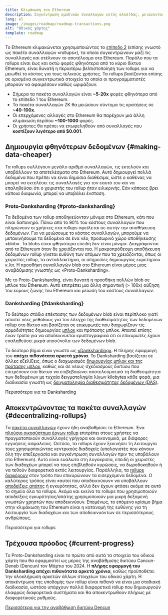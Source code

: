 ```yaml
---
title: Κλιμάκωση του Ethereum
description: Συγκέντρωση ομαδικών συναλλαγών εκτός αλυσίδας, μειώνοντας το κόστος για τον χρήστη. Ωστόσο, ο τρόπος με τον οποίο τα πακέτα συναλλαγών χρησιμοποιούν δεδομένα επί του παρόντος είναι πολύ ακριβός, περιορίζοντας το πόσο φθηνές μπορεί να είναι οι συναλλαγές. Αυτό διορθώνεται με το Proto-Danksharding.
lang: el
image: /images/roadmap/roadmap-transactions.png
alt: "Οδικός χάρτης"
template: roadmap
---
```


Το Ethereum κλιμακώνεται χρησιμοποιώντας το [επίπεδο 2](/layer-2/#rollups) (επίσης γνωστό ως πακέτο συναλλαγών «rollups»), τα οποία συγκεντρώνουν μαζί τις συναλλαγές και στέλνουν το αποτέλεσμα στο Ethereum. Παρόλο που τα rollups είναι έως και οκτώ φορές φθηνότερα από το κύριο δίκτυο Ethereum, είναι δυνατή η περαιτέρω βελτιστοποίηση των rollups για να μειωθεί το κόστος για τους τελικούς χρήστες. Τα rollups βασίζονται επίσης σε ορισμένα συγκεντρωτικά στοιχεία τα οποία οι προγραμματιστές μπορούν να αφαιρέσουν καθώς ωριμάζουν.

<InfoBanner mb={8} title="Κόστος συναλλαγής">
  <ul style={{ marginBottom: 0 }}>
    <li>Σήμερα τα πακέτα συναλλαγών είναι <strong>~5-20x</strong> φορές φθηνότερα από το επίπεδο 1 του Ethereum.</li>
    <li>Τα πακέτα συναλλαγών ZK θα μειώσουν σύντομα τις κρατήσεις σε <strong>~40-100x</strong>.</li>
    <li>Οι επερχόμενες αλλαγές στο Ethereum θα παρέχουν μια άλλη κλιμάκωση περίπου <strong>~100-1000</strong> φορές.</li>
    <li style={{ marginBottom: 0 }}>Οι χρήστες θα πρέπει να επωφεληθούν από συναλλαγές που <strong>κοστίζουν λιγότερο από $0.001</strong>.</li>
  </ul>
</InfoBanner>

## Δημιουργία φθηνότερων δεδομένων {#making-data-cheaper}

Τα rollups συλλέγουν μεγάλο αριθμό συναλλαγών, τις εκτελούν και υποβάλλουν τα αποτελέσματα στο Ethereum. Αυτό δημιουργεί πολλά δεδομένα που πρέπει να είναι δημόσια διαθέσιμα, ώστε ο καθένας να μπορεί να εκτελέσει τις συναλλαγές για τον εαυτό του και να επαληθεύσει ότι ο χειριστής του rollup ήταν ειλικρινής. Εάν κάποιος βρει κάποια διαφωνία, μπορεί να υποβάλει ένσταση.

### Proto-Danksharding {#proto-danksharding}

Τα δεδομένα των rollup αποθηκεύονταν μόνιμα στο Ethereum, κάτι που είναι δαπανηρό. Πάνω από το 90% του κόστους συναλλαγών που πληρώνουν οι χρήστες στα rollups οφείλεται σε αυτήν την αποθήκευση δεδομένων. Για να μειώσουμε το κόστος συναλλαγών, μπορούμε να μετακινήσουμε τα δεδομένα σε ένα νέο, προσωρινό χώρο αποθήκευσης «blob». Τα blobs είναι φθηνότερα επειδή δεν είναι μόνιμα. Διαγράφονται από το Ethereum όταν δε χρειάζονται πια. Η μακροπρόθεσμη αποθήκευση δεδομένων rollup γίνεται ευθύνη των ατόμων που τα χρειάζονται, όπως οι χειριστές rollup, τα ανταλλακτήρια, οι υπηρεσίες δημιουργίας ευρετηρίου κ.λπ. Η προσθήκη συναλλαγών blob στο Ethereum είναι μέρος μιας αναβάθμισης γνωστής ως «Proto-Danksharding».

Με το Proto-Danksharding, είναι δυνατή η προσθήκη πολλών blob σε μπλοκ του Ethereum. Αυτό επιτρέπει μια άλλη σημαντική (> 100x) αύξηση του εύρους ζώνης του Ethereum και μείωση του κόστους συναλλαγών.

### Danksharding {#danksharding}

Το δεύτερο στάδιο επέκτασης των δεδομένων blob είναι περίπλοκο γιατί απαιτεί νέες μεθόδους για τον έλεγχο της διαθεσιμότητας των δεδομένων rollup στο δίκτυο και βασίζεται σε [επικυρωτές](/glossary/#validator) που διαχωρίζουν τις αρμοδιότητες δημιουργίας [μπλοκ](/glossary/#block) και πρότασης μπλοκ. Απαιτεί επίσης έναν τρόπο για να αποδεικνύεται κρυπτογραφικά ότι οι επικυρωτές έχουν επαληθεύσει μικρά υποσύνολα των δεδομένων blob.

Το δεύτερο βήμα είναι γνωστό ως [«Danksharding»](/roadmap/danksharding/). Η πλήρης εφαρμογή του **απέχει πιθανότατα αρκετά χρόνια**. Το Danksharding βασίζεται σε άλλες εξελίξεις, όπως ο διαχωρισμός [δημιουργίας μπλοκ και της πρότασης μπλοκ](/roadmap/pbs), καθώς και σε νέους σχεδιασμούς δικτύου που επιτρέπουν στο δίκτυο να επιβεβαιώνει αποτελεσματικά τη διαθεσιμότητα των δεδομένων με τυχαία δειγματοληψία λίγων kilobytes κάθε φορά, μια διαδικασία γνωστή ως [δειγματοληψία διαθεσιμότητας δεδομένων (DAS)](/developers/docs/data-availability).

<ButtonLink variant="outline-color" href="/roadmap/danksharding/">Περισσότερα για το Danksharding</ButtonLink>

## Αποκεντρώνοντας τα πακέτα συναλλαγών {#decentralizing-rollups}

Τα [πακέτα συναλλαγών](/layer-2) έχουν ήδη αναβαθμίσει το Ethereum. Ένα [πλούσιο οικοσύστημα έργων rollup](https://l2beat.com/scaling/tvl) επιτρέπει στους χρήστες να πραγματοποιούν συναλλαγές γρήγορα και οικονομικά, με διάφορες εγγυήσεις ασφαλείας. Ωστόσο, τα rollups έχουν ξεκινήσει τη λειτουργία τους χρησιμοποιώντας κεντρικούς διαδοχείς (υπολογιστές που κάνουν όλη την επεξεργασία και συγκέντρωση συναλλαγών πριν τις υποβάλουν στο Ethereum). Αυτό είναι ευάλωτο στη λογοκρισία, επειδή οι χειριστές των διαδοχέων μπορεί να τους επιβληθούν κυρώσεις, να δωροδοκηθούν ή να τεθούν διαφορετικά εκτός λειτουργίας. Παράλληλα, τα [rollups διαφέρουν](https://l2beat.com) στον τρόπο που επικυρώνουν τα εισερχόμενα δεδομένα. Ο καλύτερος τρόπος είναι «αυτοί που αποδεικνύουν» να υποβάλλουν [αποδείξεις απάτης](/glossary/#fraud-proof) ή εγκυρότητας, αλλά δεν έχουν φτάσει ακόμα σε αυτό το σημείο όλα τα rollups. Ακόμα και εκείνα τα rollups που χρησιμοποιούν αποδείξεις εγκυρότητας/απάτης χρησιμοποιούν μια μικρή δεξαμενή γνωστών χρηστών που αποδεικνύουν. Επομένως, το επόμενο κρίσιμο βήμα στην κλιμάκωση του Ethereum είναι η κατανομή της ευθύνης για τη λειτουργία των διαδοχέων και των αποδεικνυόντων σε περισσότερους ανθρώπους.

<ButtonLink variant="outline-color" href="/developers/docs/scaling/">Περισσότερα για rollups</ButtonLink>

## Τρέχουσα πρόοδος {#current-progress}

Το Proto-Danksharding είναι το πρώτο από αυτά τα στοιχεία του οδικού χάρτη που θα εφαρμοστεί ως μέρος της αναβάθμισης δικτύου Cancun-Deneb (Dencun) τον Μάρτιο του 2024. Η **πλήρης εφαρμογή του Danksharding απέχει πιθανότατα αρκετά χρόνια**, καθώς προϋποθέτει την ολοκλήρωση αρκετών άλλων στοιχείων του οδικού χάρτη. Η αποκέντρωση της υποδομής των rollup είναι πιθανό να είναι μια σταδιακή διαδικασία, ωστόσο υπάρχουν πολλά διαφορετικά rollup που δημιουργούν ελαφρώς διαφορετικά συστήματα και θα αποκεντρωθούν πλήρως με διαφορετικούς ρυθμούς.

[Περισσότερα για την αναβάθμιση δικτύου Dencun](/roadmap/dencun/)

<QuizWidget quizKey="scaling" />
